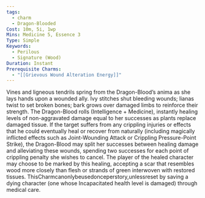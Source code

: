 ```yaml
---
tags:
  - charm
  - Dragon-Blooded
Cost: 10m, 5i, 1wp
Mins: Medicine 5, Essence 3
Type: Simple
Keywords:
  - Perilous
  - Signature (Wood)
Duration: Instant
Prerequisite Charms:
  - "[[Grievous Wound Alteration Energy]]"
---
```

Vines and ligneous tendrils spring from the Dragon-Blood’s anima as she lays hands upon a wounded ally. Ivy stitches shut bleeding wounds; lianas twist to set broken bones; bark grows over damaged limbs to reinforce their strength. The Dragon-Blood rolls (Intelligence + Medicine), instantly healing levels of non-aggravated damage equal to her successes as plants replace damaged tissue. If the target suffers from any crippling injuries or effects that he could eventually heal or recover from naturally (including magically inflicted effects such as Joint-Wounding Attack or Crippling Pressure-Point Strike), the Dragon-Blood may split her successes between healing damage and alleviating these wounds, spending two successes for each point of crippling penalty she wishes to cancel. The player of the healed character may choose to be marked by this healing, accepting a scar that resembles wood more closely than flesh or strands of green interwoven with restored tissues. ThisCharmcanonlybeusedonceperstory,unlessreset by saving a dying character (one whose Incapacitated health level is damaged) through medical care.